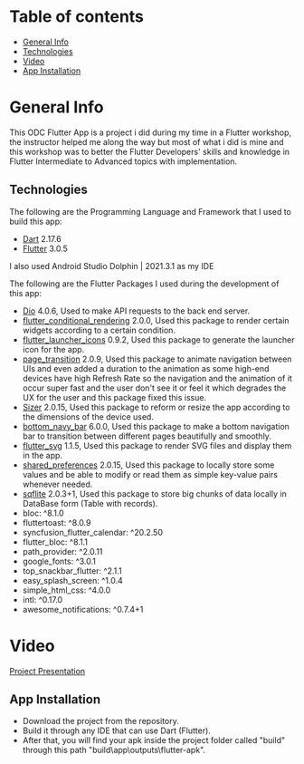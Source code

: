 # Table of contents

  *  [General Info](#general-info)
  *  [Technologies](#technologies)
  *  [Video](#screenshots)
  *  [App Installation](#app-installation)

# General Info

This ODC Flutter App is a project i did during my time in a Flutter workshop, the instructor helped me along the way but most of what i did is mine and this workshop was to better the Flutter Developers' skills and knowledge in Flutter Intermediate to Advanced topics with implementation.

## Technologies

The following are the Programming Language and Framework that I used to build this app:
   * [Dart](https://dart.dev/get-dart) 2.17.6 
   * [Flutter](https://docs.flutter.dev/get-started/install) 3.0.5

I also used Android Studio Dolphin | 2021.3.1 as my IDE   

The following are the Flutter Packages I used during the development of this app:
   * [Dio](https://pub.dev/packages/http) 4.0.6, Used to make API requests to the back end server.
   * [flutter_conditional_rendering](https://pub.dev/packages/flutter_conditional_rendering) 2.0.0, Used this package to render certain widgets according to a certain condition.
   * [flutter_launcher_icons](https://pub.dev/packages/flutter_launcher_icons) 0.9.2, Used this package to generate the launcher icon for the app.
   * [page_transition](https://pub.dev/packages/page_transition) 2.0.9, Used this package to animate navigation between UIs and even added a duration to the animation as some high-end devices have high Refresh Rate so the navigation and the animation of it occur super fast and the user don't see it or feel it which degrades the UX for the user and this package fixed this issue.
   * [Sizer](https://pub.dev/packages/sizer) 2.0.15, Used this package to reform or resize the app according to the dimensions of the device used.
   * [bottom_navy_bar](https://pub.dev/packages/bottom_navy_bar) 6.0.0, Used this package to make a bottom navigation bar to transition between different pages beautifully and smoothly.
   * [flutter_svg](https://pub.dev/packages/flutter_svg) 1.1.5, Used this package to render SVG files and display them in the app.
   * [shared_preferences](https://pub.dev/packages/shared_preferences) 2.0.15, Used this package to locally store some values and be able to modify or read them as simple key-value pairs whenever needed.
   * [sqflite](https://pub.dev/packages/sqflite) 2.0.3+1, Used this package to store big chunks of data locally in DataBase form (Table with records).
   * bloc: ^8.1.0
   * fluttertoast: ^8.0.9
   * syncfusion_flutter_calendar: ^20.2.50
   * flutter_bloc: ^8.1.1
   * path_provider: ^2.0.11
   * google_fonts: ^3.0.1
   * top_snackbar_flutter: ^2.1.1
   * easy_splash_screen: ^1.0.4
   * simple_html_css: ^4.0.0
   * intl: ^0.17.0
   * awesome_notifications: ^0.7.4+1
   
# Video

[Project Presentation](https://drive.google.com/file/d/1oebtmg2rnJx69B8_HjqTfPDiy5EaW1px/view?usp=share_link)

## App Installation

 * Download the project from the repository.
 * Build it through any IDE that can use Dart (Flutter).
 * After that, you will find your apk inside the project folder called "build" through this path "build\app\outputs\flutter-apk".
